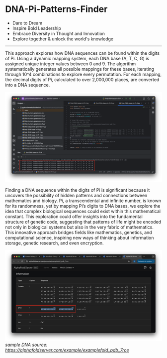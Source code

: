 # DNA-Pi-Patterns-Finder

- Dare to Dream
- Inspire Bold Leadership
- Embrace Diversity in Thought and Innovation
- Explore together & unlock the world's knowledge

------------------------------------

This approach explores how DNA sequences can be found within the digits of Pi. Using a dynamic mapping system, each DNA base (A, T, C, G) is assigned unique integer values between 0 and 9. The algorithm systematically generates all possible mappings for these bases, iterating through 10^4 combinations to explore every permutation. For each mapping, the decimal digits of Pi, calculated to over 2,000,000 places, are converted into a DNA sequence.

![alt text](image.png)

Finding a DNA sequence within the digits of Pi is significant because it uncovers the possibility of hidden patterns and connections between mathematics and biology. Pi, a transcendental and infinite number, is known for its randomness, yet by mapping Pi’s digits to DNA bases, we explore the idea that complex biological sequences could exist within this mathematical constant. This exploration could offer insights into the fundamental structure of genetic code, suggesting that patterns of life might be encoded not only in biological systems but also in the very fabric of mathematics. This innovative approach bridges fields like mathematics, genetics, and computational science, inspiring new ways of thinking about information storage, genetic research, and even encryption.

![alt text](image-1.png)
*sample DNA source: https://alphafoldserver.com/example/examplefold_pdb_7rce*